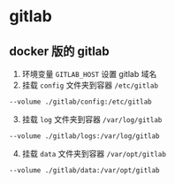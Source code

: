 # gitlab

## docker 版的 gitlab

1. 环境变量 `GITLAB_HOST` 设置 gitlab 域名
2. 挂载 `config` 文件夹到容器 `/etc/gitlab`   
```
--volume ./gitlab/config:/etc/gitlab
```
3. 挂载 `log` 文件夹到容器 `/var/log/gitlab`
```
--volume ./gitlab/logs:/var/log/gitlab
```
4. 挂载 `data` 文件夹到容器 `/var/opt/gitlab`
```
--volume ./gitlab/data:/var/opt/gitlab
```